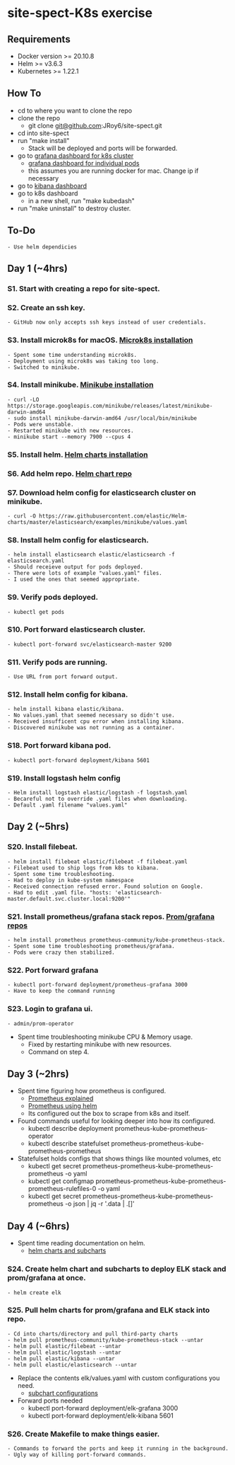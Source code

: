 # site-spect-K8s exercise

## Requirements
* Docker version >= 20.10.8
* Helm >= v3.6.3
* Kubernetes >= 1.22.1 

## How To
* cd to where you want to clone the repo
* clone the repo
    - git clone git@github.com:JRoy6/site-spect.git
* cd into site-spect
* run "make install"
    - Stack will be deployed and ports will be forwarded.
* go to [grafana dashboard for k8s cluster](http://127.0.0.1:3000/d/efa86fd1d0c121a26444b636a3f509a8/kubernetes-compute-resources-cluster?orgId=1&refresh=10s)
    - [grafana dashboard for individual pods](http://127.0.0.1:3000/d/85a562078cdf77779eaa1add43ccec1e/kubernetes-compute-resources-namespace-pods?orgId=1&refresh=10s)
    - this assumes you are running docker for mac. Change ip if necessary
* go to [kibana dashboard](http://127.0.0.1:5601/)
* go to k8s dashboard
    - in a new shell, run "make kubedash"
* run "make uninstall" to destroy cluster.

## To-Do 
    - Use helm dependicies

## Day 1 (~4hrs)
### S1. Start with creating a repo for site-spect.
### S2. Create an ssh key.
    - GitHub now only accepts ssh keys instead of user credentials.
### S3. Install microk8s for macOS. [Microk8s installation](https://microk8s.io/docs/install-alternatives) 
    - Spent some time understanding microk8s.
    - Deployment using microk8s was taking too long.
    - Switched to minikube.
### S4. Install minikube. [Minikube installation](https://minikube.sigs.k8s.io/docs/start/) 
    - curl -LO https://storage.googleapis.com/minikube/releases/latest/minikube-darwin-amd64
    - sudo install minikube-darwin-amd64 /usr/local/bin/minikube
    - Pods were unstable.
    - Restarted minikube with new resources.
    - minikube start --memory 7900 --cpus 4
### S5. Install helm.  [Helm charts installation](https://logz.io/blog/deploying-the-elk-stack-on-kubernetes-with-helm)
### S6. Add helm repo. [Helm chart repo](https://github.com/elastic/helm-charts) 
### S7. Download helm config for elasticsearch cluster on minikube.
    - curl -O https://raw.githubusercontent.com/elastic/Helm-charts/master/elasticsearch/examples/minikube/values.yaml
### S8. Install helm config for elasticsearch.
    - helm install elasticsearch elastic/elasticsearch -f elasticsearch.yaml
    - Should receieve output for pods deployed.
    - There were lots of example "values.yaml" files.
    - I used the ones that seemed appropriate.
### S9. Verify pods deployed.
    - kubectl get pods
### S10. Port forward elasticsearch cluster.
    - kubectl port-forward svc/elasticsearch-master 9200
### S11. Verify pods are running.
    - Use URL from port forward output.
### S12. Install helm config for kibana.
    - helm install kibana elastic/kibana.
    - No values.yaml that seemed necessary so didn't use. 
    - Received insufficent cpu error when installing kibana.
    - Discovered minikube was not running as a container.
### S18. Port forward kibana pod.
    - kubectl port-forward deployment/kibana 5601
### S19. Install logstash helm config
    - Helm install logstash elastic/logstash -f logstash.yaml
    - Becareful not to override .yaml files when downloading.
    - Default .yaml filename "values.yaml"
## Day 2 (~5hrs)
### S20. Install filebeat.
    - helm install filebeat elastic/filebeat -f filebeat.yaml
    - Filebeat used to ship logs from k8s to kibana.
    - Spent some time troubleshooting.
    - Had to deploy in kube-system namespace
    - Received connection refused error. Found solution on Google.
    - Had to edit .yaml file. "hosts: 'elasticsearch-master.default.svc.cluster.local:9200'"
### S21. Install prometheus/grafana stack repos. [Prom/grafana repos](https://prometheus-community.github.io/helm-charts)
    - helm install prometheus prometheus-community/kube-prometheus-stack.
    - Spent some time troubleshooting prometheus/grafana.
    - Pods were crazy then stabilized. 
### S22. Port forward grafana
    - kubectl port-forward deployment/prometheus-grafana 3000
    - Have to keep the command running
### S23. Login to grafana ui.
    - admin/prom-operator
* Spent time troubleshooting minikube CPU & Memory usage.
    - Fixed by restarting minikube with new resources.
    - Command on step 4.
## Day 3 (~2hrs)
 * Spent time figuring how prometheus is configured.
    - [Prometheus explained](https://www.youtube.com/watch?v=h4Sl21AKiDg&list=PLbookXju_sYAMfKgB93dcXMUUpmjO3Zmx&index=29)
    - [Prometheus using helm](https://www.youtube.com/watch?v=QoDqxm7ybLc&t=877s)
    - Its configured out the box to scrape from  k8s and itself.
 * Found commands useful for looking deeper into how its configured. 
    - kubectl describe deployment prometheus-kube-prometheus-operator
    - kubectl describe statefulset prometheus-prometheus-kube-prometheus-prometheus
 * Statefulset holds configs that shows things like  mounted volumes, etc
    - kubectl get secret prometheus-prometheus-kube-prometheus-prometheus -o yaml
    - kubectl get configmap prometheus-prometheus-kube-prometheus-prometheus-rulefiles-0 -o yaml
    - kubectl get secret prometheus-prometheus-kube-prometheus-prometheus -o json | jq -r '.data | .[]'
## Day 4 (~6hrs)
 * Spent time reading documentation on helm. 
    - [helm charts and subcharts](https://helm.sh/docs/chart_template_guide/subcharts_and_globals/)
### S24. Create helm chart and subcharts to deploy ELK stack and prom/grafana at once.
    - helm create elk
### S25. Pull helm charts for prom/grafana and ELK stack into repo.
    - Cd into charts/directory and pull third-party charts
    - helm pull prometheus-community/kube-prometheus-stack --untar
    - helm pull elastic/filebeat --untar
    - helm pull elastic/logstash --untar
    - helm pull elastic/kibana --untar
    - helm pull elastic/elasticsearch --untar
* Replace the contents elk/values.yaml with custom configurations you need.
    - [subchart configurations](https://helm.sh/docs/chart_template_guide/subcharts_and_globals/#overriding-values-from-a-parent-chart)
* Forward ports needed
    - kubectl port-forward deployment/elk-grafana 3000
    - kubectl port-forward deployment/elk-kibana 5601
### S26. Create Makefile to make things easier.
    - Commands to forward the ports and keep it running in the background.
    - Ugly way of killing port-forward commands.
